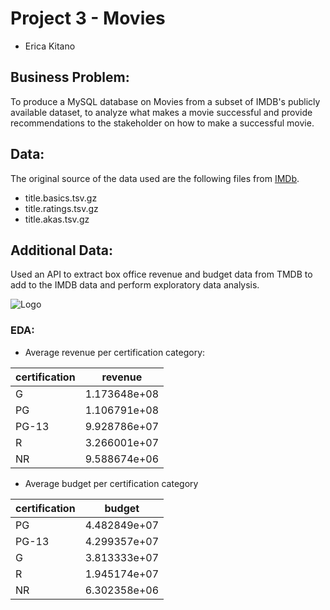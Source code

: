 # Project 3 - Movies
 
 * Erica Kitano
 
## Business Problem:

To produce a MySQL database on Movies from a subset of IMDB's publicly available dataset, to analyze what makes a movie successful and provide recommendations to the stakeholder on how to make a successful movie.

## Data:

The original source of the data used are the following files from [IMDb](https://developer.imdb.com/non-commercial-datasets/).

- title.basics.tsv.gz
- title.ratings.tsv.gz
- title.akas.tsv.gz


## Additional Data:

Used an API to extract box office revenue and budget data from TMDB to add to the IMDB data and perform exploratory data analysis.

![Logo](https://www.themoviedb.org/assets/2/v4/logos/v2/blue_square_2-d537fb228cf3ded904ef09b136fe3fec72548ebc1fea3fbbd1ad9e36364db38b.svg)

### EDA:

 * Average revenue per certification category: 

|certification | revenue | 
| - | - |
| G | 1.173648e+08 |
| PG | 1.106791e+08 |
| PG-13 |  9.928786e+07 |
| R | 3.266001e+07 |
| NR | 9.588674e+06 |

 * Average budget per certification category
 
 | certification | budget |
 | - | - |
 | PG     |  4.482849e+07 |
 | PG-13  |  4.299357e+07 |
 | G      |  3.813333e+07 |
 | R      |  1.945174e+07 |
 | NR     |  6.302358e+06 |